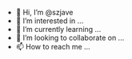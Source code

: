 - 👋 Hi, I’m @szjave
- 👀 I’m interested in ...
- 🌱 I’m currently learning ...
- 💞️ I’m looking to collaborate on ...
- 📫 How to reach me ...

<!---
szjave/szjave is a ✨ special ✨ repository because its `README.md` (this file) appears on your GitHub profile.
You can click the Preview link to take a look at your changes.
--->
